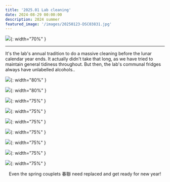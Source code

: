 ```yaml
---
title: '2025.01 Lab cleaning'
date: 2024-08-29 00:00:00
description: 2024 summer
featured_image: '/images/20250123-DSC03831.jpg'
---
```


![](/images/20250123-DSC03831.jpg){: width="70%" }

---

It's the lab's annual tradition to do a massive cleaning before the lunar calendar year ends. It actually didn't take that long, as we have tried to maintain general tidiness throughout. But then, the lab's communal fridges always have unlabelled alcohols..


![](/images/20250123-DSC03805.jpg){: width="80%" }

![](/images/20250123-DSC03808.jpg){: width="80%" }

![](/images/20250123-DSC03809.jpg){: width="75%" }

![](/images/20250123-DSC03810.jpg){: width="75%" }

![](/images/20250123-DSC03814.jpg){: width="75%" }

![](/images/20250123-DSC03816.jpg){: width="75%" }

![](/images/20250123-DSC03818.jpg){: width="75%" }

![](/images/20250123-DSC03841.jpg){: width="75%" }

![](/images/20250124-DSC03846.jpg){: width="75%" }
<center>Even the spring couplets 春聯 need replaced and get ready for new year!</center>








